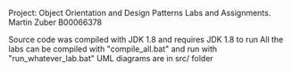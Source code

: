 Project: Object Orientation and Design Patterns Labs and Assignments.
Martin Zuber B00066378

Source code was compiled with JDK 1.8 and requires JDK 1.8 to run
All the labs can be compiled with "compile_all.bat" and run with "run_whatever_lab.bat"
UML diagrams are in src/ folder
